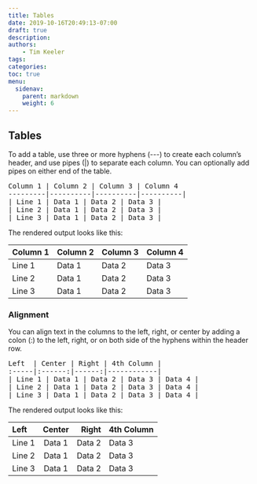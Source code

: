```yaml
---
title: Tables
date: 2019-10-16T20:49:13-07:00
draft: true
description:
authors:
    - Tim Keeler
tags:
categories:
toc: true
menu:
  sidenav:
    parent: markdown
    weight: 6
---
```


## Tables
To add a table, use three or more hyphens (---) to create each column’s header, and use pipes (|) to separate each column. You can optionally add pipes on either end of the table.

<pre>
Column 1 | Column 2 | Column 3 | Column 4
---------|----------|----------|----------|
| Line 1 | Data 1 | Data 2 | Data 3 |
| Line 2 | Data 1 | Data 2 | Data 3 |
| Line 3 | Data 1 | Data 2 | Data 3 |
</pre>

The rendered output looks like this:

Column 1 | Column 2 | Column 3 | Column 4
---------|----------|----------|----------|
| Line 1 | Data 1 | Data 2 | Data 3 |
| Line 2 | Data 1 | Data 2 | Data 3 |
| Line 3 | Data 1 | Data 2 | Data 3 |

### Alignment
You can align text in the columns to the left, right, or center by adding a colon (:) to the left, right, or on both side of the hyphens within the header row.

<pre>
Left  | Center | Right | 4th Column |
:-----|:------:|------:|------------|
| Line 1 | Data 1 | Data 2 | Data 3 | Data 4 |
| Line 2 | Data 1 | Data 2 | Data 3 | Data 4 |
| Line 3 | Data 1 | Data 2 | Data 3 | Data 4 |
</pre>

The rendered output looks like this:

Left  | Center | Right | 4th Column |
:-----|:------:|------:|------------|
| Line 1 | Data 1 | Data 2 | Data 3 | Data 4 |
| Line 2 | Data 1 | Data 2 | Data 3 | Data 4 |
| Line 3 | Data 1 | Data 2 | Data 3 | Data 4 |